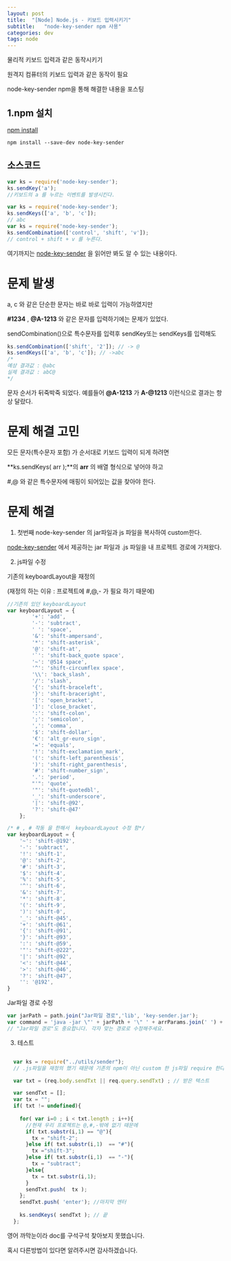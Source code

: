 ```yaml
---
layout: post
title:  "[Node] Node.js - 키보드 입력시키기"
subtitle:   "node-key-sender npm 사용"
categories: dev
tags: node
---
```


물리적 키보드 입력과 같은 동작시키기

원격지 컴퓨터의 키보드 입력과 같은 동작이 필요

node-key-sender npm을 통해 해결한 내용을 포스팅

## 1.npm 설치

[npm install](https://www.npmjs.com/package/node-key-sender/v/1.0.10) 

```
npm install --save-dev node-key-sender
```

## 소스코드
```javascript
var ks = require('node-key-sender');
ks.sendKey('a');
//키보드의 a 를 누르는 이벤트를 발생시킨다.

var ks = require('node-key-sender');
ks.sendKeys(['a', 'b', 'c']);
// abc
var ks = require('node-key-sender');
ks.sendCombination(['control', 'shift', 'v']);
// control + shift + v 를 누른다.
```

여기까지는 [node-key-sender](https://www.npmjs.com/package/node-key-sender/v/1.0.10) 을 읽어만 봐도 알 수 있는 내용이다.

# 문제 발생

a, c 와 같은 단순한 문자는 바로 바로 입력이 가능하였지만


**#1234** , **@A-1213** 와 같은 문자를 입력하기에는 문제가 있었다.


sendCombination()으로 특수문자를 입력후 sendKey또는 sendKeys를 입력해도
```javascript
ks.sendCombination(['shift', '2']); // -> @
ks.sendKeys(['a', 'b', 'c']); // ->abc
/*
예상 결과값 : @abc
실제 결과값 : abC@
*/
```
문자 순서가 뒤죽박죽 되었다. 예를들어 **@A-1213** 가 **A-@1213** 이런식으로 결과는 항상 달랐다.

# 문제 해결 고민


모든 문자(특수문자 포함) 가 순서대로 키보드 입력이 되게 하려면


**ks.sendKeys( arr );**의 **arr** 의 배열 형식으로 넣어야 하고

#,@ 와 같은 특수문자에 매핑이 되어있는 값을 찾아야 한다.

# 문제 해결

1. 첫번째 node-key-sender 의 jar파일과 js 파일을 복사하여 custom한다.

[node-key-sender](https://github.com/garimpeiro-it/node-key-sender) 에서 제공하는 jar 파일과 .js 파일을 내 프로젝트 경로에 가져왔다.

2. js파일 수정

기존의 keyboardLayout을 재정의 

(재정의 하는 이유 : 프로젝트에 #,@,- 가 필요 하기 때문에) 

```javascript
//기존의 있던 keyboardLayout
var keyboardLayout = {
        '+': 'add',
        '-': 'subtract',
        ' ': 'space',
        '&': 'shift-ampersand',
        '*': 'shift-asterisk',
        '@': 'shift-at',
        '`': 'shift-back_quote space',
        '~': '@514 space',
        '^': 'shift-circumflex space',
        '\\': 'back_slash',
        '/': 'slash',
        '{': 'shift-braceleft',
        '}': 'shift-braceright',
        '[': 'open_bracket',
        ']': 'close_bracket',
        ':': 'shift-colon',
        ';': 'semicolon',
        ',': 'comma',
        '$': 'shift-dollar',
        '€': 'alt_gr-euro_sign',
        '=': 'equals',
        '!': 'shift-exclamation_mark',
        '(': 'shift-left_parenthesis',
        ')': 'shift-right_parenthesis',
        '#': 'shift-number_sign',
        '.': 'period',
        "'": 'quote',
        '"': 'shift-quotedbl',
        '_': 'shift-underscore',
        '|': 'shift-@92',
        '?': 'shift-@47'
    };

/* # , # 작동 을 한해서  keyboardLayout 수정 함*/
var keyboardLayout = {
	'~': 'shift-@192', 
	'-': 'subtract',
	'!': 'shift-1', 
	'@': 'shift-2', 
	'#': 'shift-3', 
	'$': 'shift-4', 
	'%': 'shift-5', 
	'^': 'shift-6', 
	'&': 'shift-7', 
	'*': 'shift-8', 
	'(': 'shift-9', 
	')': 'shift-0', 
	'_': 'shift-@45', 
	'+': 'shift-@61', 
	'{': 'shift-@91', 
	'}': 'shift-@93', 
	':': 'shift-@59', 
	'"': "shift-@222",
	'|': 'shift-@92', 
	'<': 'shift-@44', 
	'>': 'shift-@46', 
	'?': 'shift-@47', 
	'': '@192',
}

```

Jar파일 경로 수정

```javascript
var jarPath = path.join("Jar파일 경로",'lib', 'key-sender.jar');
var command = 'java -jar \"' + jarPath + '\" ' + arrParams.join(' ') + module.getCommandLineOptions();
// "Jar파일 경로"도 중요합니다. 각자 맞는 경로로 수정해주세요.
```

   
3. 테스트

```javascript

  var ks = require("../utils/sender"); 
  // .js파일을 재정의 했기 때문에 기존의 npm이 아닌 custom 한 js파일 require 한다. 

  var txt = (req.body.sendTxt || req.query.sendTxt) ; // 받은 텍스트

  var sendTxt = [];
  var tx = "";
  if( txt != undefined){
    
    for( var i=0 ; i < txt.length ; i++){
      //현재 우리 프로젝트는 @,#,-밖에 없기 때문에 
      if( txt.substr(i,1) == "@"){
        tx = "shift-2";
      }else if( txt.substr(i,1)  == "#"){
        tx ="shift-3";
      }else if( txt.substr(i,1)  == "-"){
        tx = "subtract";
      }else{
        tx = txt.substr(i,1);
      }
      sendTxt.push(  tx );
    };
    sendTxt.push( 'enter'); //마지막 엔터
    
    ks.sendKeys( sendTxt ); // 끝
  };
```



영어 까막눈이라 doc를 구석구석 찾아보지 못했습니다.


혹시 다른방법이 있다면 알려주시면 감사하겠습니다.

